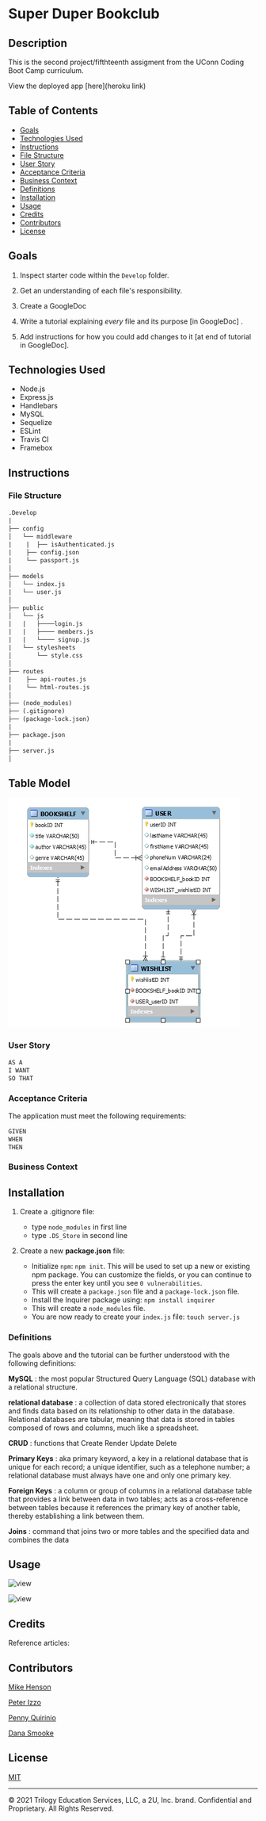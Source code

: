 # Super Duper Bookclub

## Description

This is the second project/fifthteenth assigment from the UConn Coding Boot Camp curriculum.

View the deployed app [here](heroku link)

## Table of Contents

- [Goals](#goals)
- [Technologies Used](#technologies-used)
- [Instructions](#instructions)
- [File Structure ](#file-structure)
- [User Story](#user-story)
- [Acceptance Criteria](#acceptance-criteria)
- [Business Context](#business-context)
- [Definitions](#definitions)
- [Installation](#installation)
- [Usage](#usage)
- [Credits](#credits)
- [Contributors](#contributors)
- [License](#license)

## Goals

1. Inspect starter code within the `Develop` folder.

2. Get an understanding of each file's responsibility.

3. Create a GoogleDoc

4. Write a tutorial explaining _every_ file and its purpose [in GoogleDoc] .

5. Add instructions for how you could add changes to it [at end of tutorial in GoogleDoc].

## Technologies Used

- Node.js
- Express.js
- Handlebars
- MySQL
- Sequelize
- ESLint
- Travis CI
- Framebox

## Instructions

### File Structure

```
.Develop
|
├── config
│   └── middleware
|    |  ├── isAuthenticated.js
|    ├── config.json
|    └── passport.js
│
├── models
│   └── index.js
|   └── user.js
│
├── public
│   └── js
|   |   ├────login.js
|   |   ├──── members.js
|   |   └──── signup.js
|   └── stylesheets
│       └── style.css
│
├── routes
|    ├── api-routes.js
|    └── html-routes.js
│
├── (node_modules)
├── (.gitignore)
├── (package-lock.json)
|
├── package.json
|
├── server.js
│

```

## Table Model

![workbench-table](public/assets/imgs/used-imgs/bookshelf-tables-demo.png)

### User Story

```
AS A
I WANT
SO THAT

```

### Acceptance Criteria

The application must meet the following requirements:

```
GIVEN
WHEN
THEN

```

### Business Context

## Installation

1. Create a .gitignore file:

   - type `node_modules` in first line
   - type `.DS_Store` in second line

2. Create a new **package.json** file:

   - Initialize `npm`: `npm init`. This will be used to set up a new or existing npm package. You can customize the fields, or you can continue to press the enter key until you see `0 vulnerabilities`.
   - This will create a `package.json` file and a `package-lock.json` file.
   - Install the Inquirer package using: `npm install inquirer`
   - This will create a `node_modules` file.
   - You are now ready to create your `index.js` file: `touch server.js`

<!--1.

3. Set up Inquirer package within your newly created `server.js` file.

```
const inquirer = require('inquirer');
const fs = require("fs");
const util = require("util");
```

7. Copy and paste the code (or fork it) from the `server.js` within this repository.

8. Save file. Run `server.js` file within terminal using `node server.js`

9. If working, answer the prompts by entering your own inputs via the command line.
   -->

### Definitions

The goals above and the tutorial can be further understood with the following definitions:

**MySQL**
: the most popular Structured Query Language (SQL) database with a relational structure.

**relational database**
: a collection of data stored electronically that stores and finds data based on its relationship to other data in the database. Relational databases are tabular, meaning that data is stored in tables composed of rows and columns, much like a spreadsheet.

**CRUD**
: functions that Create Render Update Delete

**Primary Keys**
: aka primary keyword, a key in a relational database that is unique for each record; a unique identifier, such as a telephone number; a relational database must always have one and only one primary key.

**Foreign Keys**
: a column or group of columns in a relational database table that provides a link between data in two tables; acts as a cross-reference between tables because it references the primary key of another table, thereby establishing a link between them.

**Joins**
: command that joins two or more tables and the specified data and combines the data

## Usage

![view](.png)

![view](.png)

## Credits

Reference articles:

## Contributors

[Mike Henson](https://github.com/MikeH138)

[Peter Izzo](https://github.com/peter-izzo)

[Penny Quirinio](https://github.com/pennyquirino)

[Dana Smooke](https://github.com/dsmooke)

## License

[MIT](MITLicense.txt)

---

© 2021 Trilogy Education Services, LLC, a 2U, Inc. brand. Confidential and Proprietary. All Rights Reserved.
